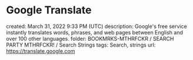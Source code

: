 # Google Translate

created: March 31, 2022 9:33 PM (UTC)
description: Google's free service instantly translates words, phrases, and web pages between English and over 100 other languages.
folder: BOOKMRKS-MTHRFCKR / SEARCH PARTY MTHRFCKR! / Search Strings
tags: Search, strings
url: https://translate.google.com